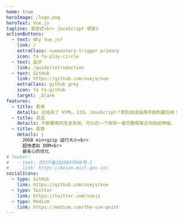```yaml
---
home: true
heroImage: /logo.png
heroText: Vue.js
tagline: 渐进式<br> JavaScript 框架1
actionButtons:
  - text: Why Vue.js?
    link: /
    extraClass: vuemastery-trigger primary
    icon: fa fa-play-circle
  - text: 起步
    link: /guide/introduction
  - text: GitHub
    link: https://github.com/vuejs/vue
    extraClass: github grey
    icon: fa fa-github
    target: _blank
features:
  - title: 易用
    details: 已经会了 HTML、CSS、JavaScript？即刻阅读指南开始构建应用！
  - title: 灵活
    details: 不断繁荣的生态系统，可以在一个库和一套完整框架之间自如伸缩。
  - title: 高效
    details: |
      20kB min+gzip 运行大小<br>
      超快虚拟 DOM<br>
      最省心的优化
# footer:
#   - text: 京ICP备2020037949号-1
#     link: https://beian.miit.gov.cn/
socialIcons:
  - type: GitHub
    link: https://github.com/vuejs/vue
  - type: Twitter
    link: https://twitter.com/vuejs
  - type: Medium
    link: https://medium.com/the-vue-point
---
```


<common-vuemastery-video-modal/>
